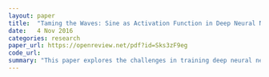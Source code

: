 ```yaml
---
layout: paper
title:  "Taming the Waves: Sine as Activation Function in Deep Neural Networks"
date:   4 Nov 2016
categories: research
paper_url: https://openreview.net/pdf?id=Sks3zF9eg
code_url: 
summary: "This paper explores the challenges in training deep neural networks that use sinusoidal activation functions. The authors explain that the difficulty arises from the emergence of numerous shallow local minima in the loss landscape. The study reveals that successful learning in typical classification tasks occurs when the network effectively ignores the periodic cycles of the sinusoidal functions. However, for certain non-trivial tasks, networks with sinusoidal activations can outperform those using traditional monotonic activation functions."
---
```


